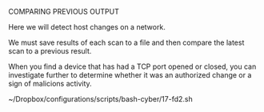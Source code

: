 COMPARING PREVIOUS OUTPUT

Here we will detect host changes on a network.

We must save results of each scan to a file and then compare the latest scan to a previous result.

When you find a device that has had a TCP port opened or closed, you can investigate further to determine whether it was an authorized change or a sign of malicions activity.

~/Dropbox/configurations/scripts/bash-cyber/17-fd2.sh
